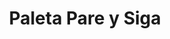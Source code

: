 ---
title: "Paleta Pare y Siga"
description: "Control de Tráfico y Seguridad en Zonas de Trabajo"
line: "Línea de demarcación y señalización"
main:
  id: 307
  content: |
    Presentamos nuestra **Paleta Pare y Siga** – la herramienta indispensable para la gestión segura del tráfico peatonal y vehicular en obras, eventos o cualquier zona que requiera dirección. Parte crucial de nuestra **Línea de Demarcación y Señalización**, esta paleta de alta visibilidad asegura la organización y previene accidentes, garantizando un control claro y eficaz.

  imgCard: "@/images/products/c-07.avif" # Sugerencia de imagen para la tarjeta
  imgMain: "@/images/products/c-07.avif" # Sugerencia de imagen principal
  imgAlt: "Paleta de señalización Pare y Siga"
  first: "@/images/products/c-07.avif" # Diagrama de la paleta
  second: "@/images/products/c-07.avif" # Vista de la paleta en uso
tabs:
  - id: "tabs-with-card-item-1"
    dataTab: "#tabs-with-card-1"
    title: "Descripción General"
  - id: "tabs-with-card-item-2"
    dataTab: "#tabs-with-card-2"
    title: "Especificaciones y Precio"
  - id: "tabs-with-card-item-3"
    dataTab: "#tabs-with-card-3"
    title: "Usos y Beneficios"
longDescription:
  title: "Orden y Seguridad Garantizada en Movimiento"
  subTitle: |
    La Paleta Pare y Siga de Extintores del Risaralda es vital para garantizar la seguridad de trabajadores y público en general. Su diseño ergonómico y alta visibilidad permiten al personal de señalización dirigir el flujo de manera efectiva y segura, reduciendo riesgos en zonas de construcción, eventos deportivos o cualquier área con tráfico regulado.
  btnTitle: "Adquiere tu Paleta Pare y Siga"
  btnURL: "#"
descriptionList:
  - title: "Doble Función"
    subTitle: "Con un lado 'PARE' (rojo) y otro 'SIGA' (verde), permite un control bidireccional y claro del tráfico."
  - title: "Alta Visibilidad"
    subTitle: "Colores brillantes y reflectantes, visibles de día y de noche, asegurando la comunicación a distancia."
  - title: "Ligera y Resistente"
    subTitle: "Fabricada con materiales duraderos y livianos para un manejo cómodo y una larga vida útil."
specificationsLeft:
  - title: "Dimensiones de la Paleta"
    subTitle: "Diámetro de X cm (ej. 30 cm) o dimensiones de XxY cm (ej. 30x30 cm)."
  - title: "Material"
    subTitle: "Lámina de PVC, poliestireno o aluminio de alta resistencia con impresión reflectante."
  - title: "Mango"
    subTitle: "Ergonómico, de plástico o metal, con un agarre cómodo."
  - title: "Precio"
    subTitle: "$35.000"
tableData:
  - feature: ["Especificación", "Valor"]
    description:
      - ["Tipo de Producto", "Paleta de Tráfico"]
      - ["Mensajes", "PARE / SIGA"]
      - ["Dimensiones", "Variable (ej. 30 cm diámetro)"]
      - ["Precio (COP)", "$35.000"]
      - ["Uso Recomendado", "Obras, Eventos, Control de Tráfico"]
blueprints:
  first: "@/images/products/c-07.avif" # Diagrama de la paleta
  second: "@/images/products/c-07.avif" # Vista de la paleta en uso
---
